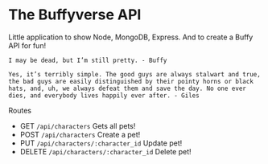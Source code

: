 # The Buffyverse API

Little application to show Node, MongoDB, Express. And to create a Buffy API for fun!

    I may be dead, but I’m still pretty. - Buffy

    Yes, it’s terribly simple. The good guys are always stalwart and true, the bad guys are easily distinguished by their pointy horns or black hats, and, uh, we always defeat them and save the day. No one ever dies, and everybody lives happily ever after. - Giles

Routes
- GET `/api/characters` Gets all pets!
- POST `/api/characters` Create a pet!
- PUT `/api/characters/:character_id` Update pet!
- DELETE `/api/characters/:character_id` Delete pet!
